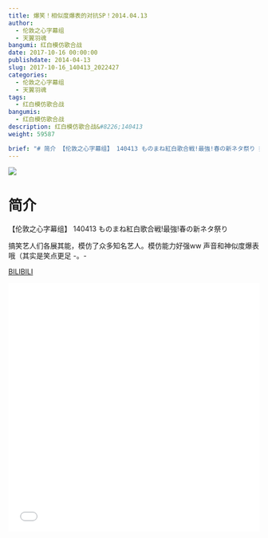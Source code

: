 ```yaml
---
title: 爆笑！相似度爆表的对抗SP！2014.04.13
author: 
  - 伦敦之心字幕组
  - 天翼羽魂
bangumi: 红白模仿歌合战
date: 2017-10-16 00:00:00
publishdate: 2014-04-13
slug: 2017-10-16_140413_2022427
categories: 
  - 伦敦之心字幕组
  - 天翼羽魂
tags: 
  - 红白模仿歌合战
bangumis: 
  - 红白模仿歌合战
description: 红白模仿歌合战&#8226;140413
weight: 59587

brief: "# 简介 【伦敦之心字幕组】 140413 ものまね紅白歌合戦!最強!春の新ネタ祭り 搞笑艺人们各展其能，模仿了众多知名艺人。模仿能力好强ww 声音和神似度爆表哦（其实是笑点更足 -。-"
---
```


![](https://i.imgur.com/3aGQ5tB.jpg)

# 简介  
【伦敦之心字幕组】 140413 ものまね紅白歌合戦!最強!春の新ネタ祭り


搞笑艺人们各展其能，模仿了众多知名艺人。模仿能力好强ww 声音和神似度爆表哦（其实是笑点更足 -。-

  [BILIBILI](https://www.bilibili.com/video/av2022427/)


<div class="vcontainer">  <iframe class='video' src="//www.bilibili.com/blackboard/player.html?aid=2022427" width="100%" height="500" frameborder="0" allowfullscreen="allowfullscreen"></iframe></div>

